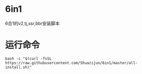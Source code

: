 # 6in1
6合1的v2,tj,ssr,bbr安装脚本
# 运行命令  
```
bash -c "$(curl -fsSL https://raw.githubusercontent.com/Shuazijun/6in1/master/all-install.sh)"
```
